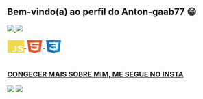## Bem-vindo(a) ao perfil do Anton-gaab77 😁

 <div>
   <a href="https://github.com/Anton-gaab77">
   <img height="180em" src="https://github-readme-stats.vercel.app/api?username=Anton-gaab77&show_icons=true&theme=tokyonight&include_all_commits=true&count_private=true"/>
   <img height="180em" src="https://github-readme-stats.vercel.app/api/top-langs/?username=Anton-gaab77&layout=compact&langs_count=6&theme=tokyonight"/>
</div>
    
<div style="display: inline_block"><br>
  <img align="center" alt="Js" height="30" width="40" src="https://raw.githubusercontent.com/devicons/devicon/master/icons/javascript/javascript-plain.svg">
  <img align="center" alt="HTML" height="30" width="40" src="https://raw.githubusercontent.com/devicons/devicon/master/icons/html5/html5-original.svg">
  <img align="center" alt="CSS" height="30" width="40" src="https://raw.githubusercontent.com/devicons/devicon/master/icons/css3/css3-original.svg">
</div>
 
<br>
 
### CONGECER MAIS SOBRE MIM, ME SEGUE NO INSTA
 
<div> 
  <a href="https://instagram.com/anton_gaab" target="_blank"><img src="https://img.shields.io/badge/-Instagram-%23E4405F?style=for-the-badge&logo=instagram&logoColor=white" target="_blank"></a> 
  <a href = "mailto:totonho133@gmail.com"><img src="https://img.shields.io/badge/-Gmail-%23333?style=for-the-badge&logo=gmail&logoColor=white" target="_blank"></a>
